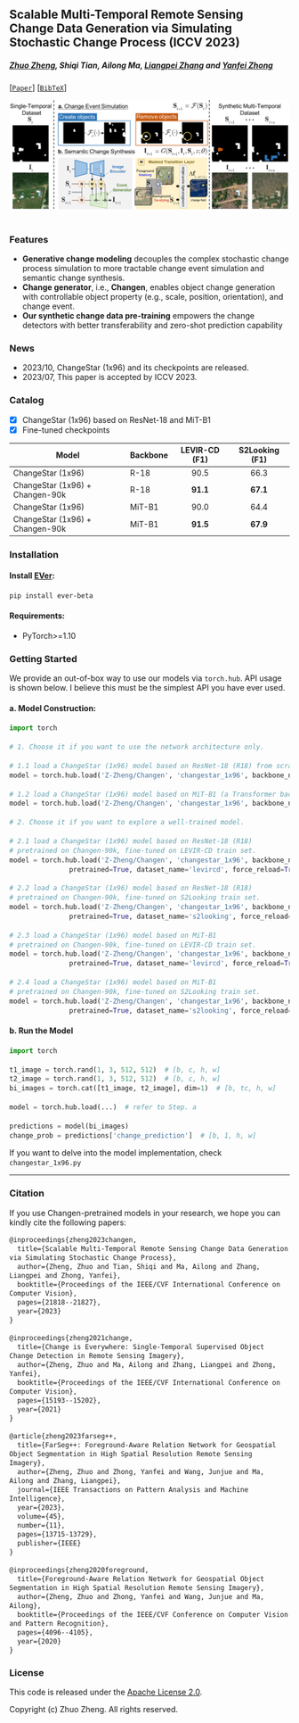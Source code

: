 ## Scalable Multi-Temporal Remote Sensing Change Data Generation via Simulating Stochastic Change Process (ICCV 2023)

<h5 align="left"><a href="http://zhuozheng.top/">Zhuo Zheng</a>, Shiqi Tian, Ailong Ma, <a href="http://www.lmars.whu.edu.cn/prof_web/zhangliangpei/rs/index.html">Liangpei Zhang</a> and <a href="http://rsidea.whu.edu.cn/">Yanfei Zhong</a></h5>

[[`Paper`](https://arxiv.org/abs/2309.17031)] [[`BibTeX`](#Citation)]

<div align="center">
  <img src="https://github.com/Z-Zheng/images_repo/raw/master/Changen1.png"><br><br>
</div>

### Features

- **Generative change modeling** decouples the complex stochastic change process simulation to more tractable change event simulation and semantic change synthesis.
- **Change generator**, i.e., **Changen**, enables object change generation with controllable object property (e.g., scale,
position, orientation), and change event.
- **Our synthetic change data pre-training** empowers the change detectors with better transferability and zero-shot
prediction capability

### News
- 2023/10, ChangeStar (1x96) and its checkpoints are released.
- 2023/07, This paper is accepted by ICCV 2023.

### Catalog

- [x] ChangeStar (1x96) based on ResNet-18 and MiT-B1
- [x] Fine-tuned checkpoints

| Model                           | Backbone | LEVIR-CD (F1) | S2Looking (F1) |
|---------------------------------|----------|:-------------:|:--------------:|
| ChangeStar (1x96)               | R-18     |      90.5     |      66.3      |
| ChangeStar (1x96) + Changen-90k | R-18     |    **91.1**   |    **67.1**    |
| ChangeStar (1x96)               | MiT-B1   |      90.0     |      64.4      |
| ChangeStar (1x96) + Changen-90k | MiT-B1   |    **91.5**   |    **67.9**    |

### Installation
#### Install [EVer](https://github.com/Z-Zheng/ever):
```bash
pip install ever-beta
```

#### Requirements:
- PyTorch>=1.10

### Getting Started

We provide an out-of-box way to use our models via ```torch.hub```.
API usage is shown below. I believe this must be the simplest API you have ever used.

#### a. Model Construction:
```python
import torch

# 1. Choose it if you want to use the network architecture only.

# 1.1 load a ChangeStar (1x96) model based on ResNet-18 (R18) from scratch
model = torch.hub.load('Z-Zheng/Changen', 'changestar_1x96', backbone_name='r18', force_reload=True)

# 1.2 load a ChangeStar (1x96) model based on MiT-B1 (a Transformer backbone) from scratch
model = torch.hub.load('Z-Zheng/Changen', 'changestar_1x96', backbone_name='mitb1', force_reload=True)

# 2. Choose it if you want to explore a well-trained model.

# 2.1 load a ChangeStar (1x96) model based on ResNet-18 (R18)
# pretrained on Changen-90k, fine-tuned on LEVIR-CD train set.
model = torch.hub.load('Z-Zheng/Changen', 'changestar_1x96', backbone_name='r18',
               pretrained=True, dataset_name='levircd', force_reload=True)

# 2.2 load a ChangeStar (1x96) model based on ResNet-18 (R18)
# pretrained on Changen-90k, fine-tuned on S2Looking train set.
model = torch.hub.load('Z-Zheng/Changen', 'changestar_1x96', backbone_name='r18',
               pretrained=True, dataset_name='s2looking', force_reload=True)

# 2.3 load a ChangeStar (1x96) model based on MiT-B1
# pretrained on Changen-90k, fine-tuned on LEVIR-CD train set.
model = torch.hub.load('Z-Zheng/Changen', 'changestar_1x96', backbone_name='mitb1',
               pretrained=True, dataset_name='levircd', force_reload=True)

# 2.4 load a ChangeStar (1x96) model based on MiT-B1
# pretrained on Changen-90k, fine-tuned on S2Looking train set.
model = torch.hub.load('Z-Zheng/Changen', 'changestar_1x96', backbone_name='mitb1',
               pretrained=True, dataset_name='s2looking', force_reload=True)
```

#### b. Run the Model
```python
import torch

t1_image = torch.rand(1, 3, 512, 512)  # [b, c, h, w]
t2_image = torch.rand(1, 3, 512, 512)  # [b, c, h, w]
bi_images = torch.cat([t1_image, t2_image], dim=1)  # [b, tc, h, w]

model = torch.hub.load(...)  # refer to Step. a

predictions = model(bi_images)
change_prob = predictions['change_prediction']  # [b, 1, h, w]
```

If you want to delve into the model implementation, check ```changestar_1x96.py```

---------------------




### <a name="Citation"></a>Citation
If you use Changen-pretrained models in your research, we hope you can kindly cite the following papers:
```text
@inproceedings{zheng2023changen,
  title={Scalable Multi-Temporal Remote Sensing Change Data Generation via Simulating Stochastic Change Process},
  author={Zheng, Zhuo and Tian, Shiqi and Ma, Ailong and Zhang, Liangpei and Zhong, Yanfei},
  booktitle={Proceedings of the IEEE/CVF International Conference on Computer Vision},
  pages={21818--21827},
  year={2023}
}

@inproceedings{zheng2021change,
  title={Change is Everywhere: Single-Temporal Supervised Object Change Detection in Remote Sensing Imagery},
  author={Zheng, Zhuo and Ma, Ailong and Zhang, Liangpei and Zhong, Yanfei},
  booktitle={Proceedings of the IEEE/CVF International Conference on Computer Vision},
  pages={15193--15202},
  year={2021}
}

@article{zheng2023farseg++,
  title={FarSeg++: Foreground-Aware Relation Network for Geospatial Object Segmentation in High Spatial Resolution Remote Sensing Imagery},
  author={Zheng, Zhuo and Zhong, Yanfei and Wang, Junjue and Ma, Ailong and Zhang, Liangpei},
  journal={IEEE Transactions on Pattern Analysis and Machine Intelligence},
  year={2023},
  volume={45},
  number={11},
  pages={13715-13729},
  publisher={IEEE}
}

@inproceedings{zheng2020foreground,
  title={Foreground-Aware Relation Network for Geospatial Object Segmentation in High Spatial Resolution Remote Sensing Imagery},
  author={Zheng, Zhuo and Zhong, Yanfei and Wang, Junjue and Ma, Ailong},
  booktitle={Proceedings of the IEEE/CVF Conference on Computer Vision and Pattern Recognition},
  pages={4096--4105},
  year={2020}
}
```

### License
This code is released under the [Apache License 2.0](https://github.com/Z-Zheng/ChangeStar/blob/master/LICENSE).

Copyright (c) Zhuo Zheng. All rights reserved.
